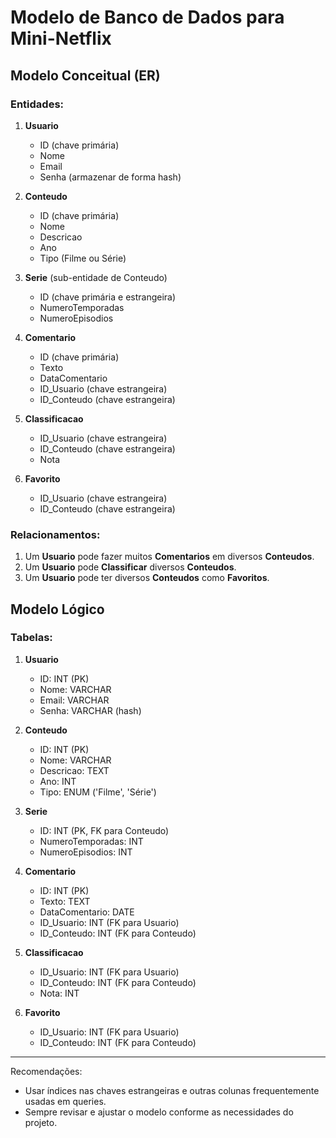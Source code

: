 # Modelo de Banco de Dados para Mini-Netflix

## Modelo Conceitual (ER)

### Entidades:

1. **Usuario**

   - ID (chave primária)
   - Nome
   - Email
   - Senha (armazenar de forma hash)

2. **Conteudo**

   - ID (chave primária)
   - Nome
   - Descricao
   - Ano
   - Tipo (Filme ou Série)

3. **Serie** (sub-entidade de Conteudo)

   - ID (chave primária e estrangeira)
   - NumeroTemporadas
   - NumeroEpisodios

4. **Comentario**

   - ID (chave primária)
   - Texto
   - DataComentario
   - ID_Usuario (chave estrangeira)
   - ID_Conteudo (chave estrangeira)

5. **Classificacao**

   - ID_Usuario (chave estrangeira)
   - ID_Conteudo (chave estrangeira)
   - Nota

6. **Favorito**
   - ID_Usuario (chave estrangeira)
   - ID_Conteudo (chave estrangeira)

### Relacionamentos:

1. Um **Usuario** pode fazer muitos **Comentarios** em diversos **Conteudos**.
2. Um **Usuario** pode **Classificar** diversos **Conteudos**.
3. Um **Usuario** pode ter diversos **Conteudos** como **Favoritos**.

## Modelo Lógico

### Tabelas:

1. **Usuario**

   - ID: INT (PK)
   - Nome: VARCHAR
   - Email: VARCHAR
   - Senha: VARCHAR (hash)

2. **Conteudo**

   - ID: INT (PK)
   - Nome: VARCHAR
   - Descricao: TEXT
   - Ano: INT
   - Tipo: ENUM ('Filme', 'Série')

3. **Serie**

   - ID: INT (PK, FK para Conteudo)
   - NumeroTemporadas: INT
   - NumeroEpisodios: INT

4. **Comentario**

   - ID: INT (PK)
   - Texto: TEXT
   - DataComentario: DATE
   - ID_Usuario: INT (FK para Usuario)
   - ID_Conteudo: INT (FK para Conteudo)

5. **Classificacao**

   - ID_Usuario: INT (FK para Usuario)
   - ID_Conteudo: INT (FK para Conteudo)
   - Nota: INT

6. **Favorito**
   - ID_Usuario: INT (FK para Usuario)
   - ID_Conteudo: INT (FK para Conteudo)

---

Recomendações:

- Usar índices nas chaves estrangeiras e outras colunas frequentemente usadas em queries.
- Sempre revisar e ajustar o modelo conforme as necessidades do projeto.
